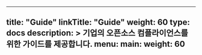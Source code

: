 
---
title: "Guide"
linkTitle: "Guide"
weight: 60
type: docs
description: >
  기업의 오픈소스 컴플라이언스를 위한 가이드를 제공합니다. 
menu:
  main:
    weight: 60
---
